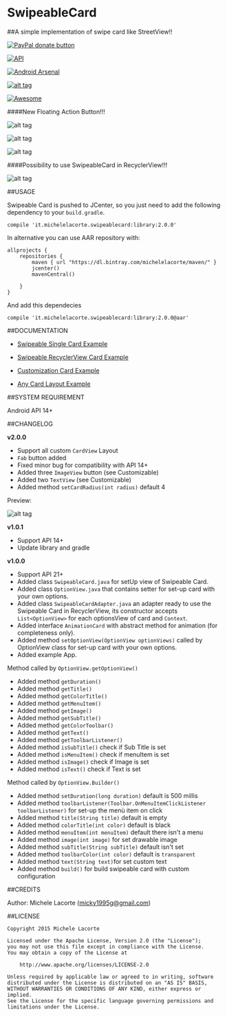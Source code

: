 # SwipeableCard
##A simple implementation of swipe card like StreetView!!

<span class="badge-paypal"><a href="https://www.paypal.com/cgi-bin/webscr?cmd=_s-xclick&amp;hosted_button_id=LY7EX8WMWPWV6" title="Donate to this project using Paypal"><img src="https://img.shields.io/badge/paypal-donate-yellow.svg" alt="PayPal donate button" /></a></span>

[![API](https://img.shields.io/badge/API-14%2B-yellow.svg?style=flat)](https://android-arsenal.com/api?level=14)

[![Android Arsenal](https://img.shields.io/badge/Android%20Arsenal-SwipeableCard-green.svg?style=true)](https://android-arsenal.com/details/1/2880)

[![alt tag](http://www.android-gems.com/badge/michelelacorte/SwipeableCard.svg)](http://www.android-gems.com/lib/michelelacorte/SwipeableCard?lib_id=753)

[![Awesome](https://cdn.rawgit.com/sindresorhus/awesome/d7305f38d29fed78fa85652e3a63e154dd8e8829/media/badge.svg)](https://github.com/sindresorhus/awesome)

####New Floating Action Button!!!

![alt tag](http://i.giphy.com/3o8doUXxjOCwHw2GEo.gif)

![alt tag](http://i.giphy.com/26tP83JrpN9mpN5wA.gif)

![alt tag](http://i.giphy.com/d2Za0uOe8fPYa38Q.gif)

####Possibility to use SwipeableCard in RecyclerView!!!

![alt tag](http://i.giphy.com/3o8doQxv28CVTGdM6Q.gif)


##USAGE

Swipeable Card is pushed to JCenter, so you just need to add the following dependency to your `build.gradle`.
```
compile 'it.michelelacorte.swipeablecard:library:2.0.0'
```

In alternative you can use AAR repository with:

```
allprojects {
    repositories {
        maven { url "https://dl.bintray.com/michelelacorte/maven/" }
        jcenter()
        mavenCentral()

    }
}
```

And add this dependecies

```
compile 'it.michelelacorte.swipeablecard:library:2.0.0@aar'
```

##DOCUMENTATION

- [Swipeable Single Card Example](https://github.com/michelelacorte/SwipeableCard/blob/master/SINGLECARD.md)

- [Swipeable RecyclerView Card Example](https://github.com/michelelacorte/SwipeableCard/blob/master/RECYCLERVIEW.md)

- [Customization Card Example](https://github.com/michelelacorte/SwipeableCard/blob/master/CUSTOMIZATION.md)

- [Any Card Layout Example](https://github.com/michelelacorte/SwipeableCard/blob/master/ANYCARD.md)

##SYSTEM REQUIREMENT

Android API 14+

##CHANGELOG

**v2.0.0**
- Support all custom `CardView` Layout
- `Fab` button added
- Fixed minor bug  for compatibility with API 14+
- Added three `ImageView` button (see Customizable)
- Added two `TextView` (see Customizable)
- Added method `setCardRadius(int radius)` default 4

Preview:

![alt tag](http://s30.postimg.org/hkt4zmcht/Screenshot_2015_12_12_01_43_35.png)

**v1.0.1**
- Support API 14+
- Update library and gradle

**v1.0.0**
- Support API 21+
- Added class `SwipeableCard.java` for setUp view of Swipeable Card.
- Added class `OptionView.java` that contains setter for set-up card with your own options.
- Added class `SwipeableCardAdapter.java` an adapter ready to use the Swipeable Card in RecyclerView, its constructor accepts `List<OptionView>` for each optionsView of card and `Context`.
- Added interface `AnimationCard` with abstract method for animation (for completeness only).
- Added method `setOptionView(OptionView optionViews)` called by OptionView class for set-up card with your own options.
- Added example App.

Method called by `OptionView.getOptionView()`
- Added method `getDuration()`
- Added method `getTitle()`
- Added method `getColorTitle()`
- Added method `getMenuItem()`
- Added method `getImage()`
- Added method `getSubTitle()`
- Added method `getColorToolbar()`
- Added method `getText()`
- Added method `getToolbarListener()`
- Added method `isSubTitle()` check if Sub Title is set
- Added method `isMenuItem()` check if menuItem is set
- Added method `isImage()` check if Image is set
- Added method `isText()` check if Text is set

Method called by `OptionView.Builder()`

- Added method `setDuration(long duration)` default is 500 millis
- Added method `toolbarListener(Toolbar.OnMenuItemClickListener toolbarListener)` for set-up the menù item on click
- Added method `title(String title)` default is empty
- Added method `colorTitle(int color)` default is black
- Added method `menuItem(int menuItem)` default there isn't a menu
- Added method `image(int image)` for set drawable image
- Added method `subTitle(String subTitle)` default isn't set
- Added method `toolbarColor(int color)` default is `transparent`
- Added method `text(String text)`for set custom text
- Added method `build()` for build swipeable card with custom configuration

##CREDITS

Author: Michele Lacorte (micky1995g@gmail.com)

##LICENSE

```
Copyright 2015 Michele Lacorte

Licensed under the Apache License, Version 2.0 (the "License");
you may not use this file except in compliance with the License.
You may obtain a copy of the License at

    http://www.apache.org/licenses/LICENSE-2.0

Unless required by applicable law or agreed to in writing, software
distributed under the License is distributed on an "AS IS" BASIS,
WITHOUT WARRANTIES OR CONDITIONS OF ANY KIND, either express or implied.
See the License for the specific language governing permissions and
limitations under the License.
```

